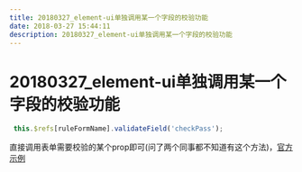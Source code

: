 ```yaml
---
title: 20180327_element-ui单独调用某一个字段的校验功能
date: 2018-03-27 15:44:11  
description: 20180327_element-ui单独调用某一个字段的校验功能
---
```

# 20180327_element-ui单独调用某一个字段的校验功能

```js
 this.$refs[ruleFormName].validateField('checkPass');
```
 直接调用表单需要校验的某个prop即可(问了两个同事都不知道有这个方法)，[官方示例](http://element.eleme.io/#/zh-CN/component/form#zi-ding-yi-xiao-yan-gui-ze)